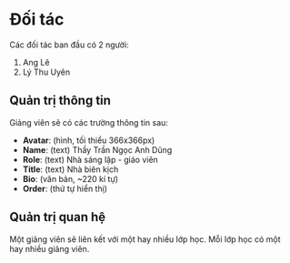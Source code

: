 # Đối tác

Các đối tác ban đầu có 2 người:

1. Ang Lê
2. Lý Thu Uyên

## Quản trị thông tin

Giảng viên sẽ có các trường thông tin sau:

- **Avatar**: (hình, tối thiểu 366x366px)
- **Name**: (text) Thầy Trần Ngọc Anh Dũng
- **Role**: (text) Nhà sáng lập - giáo viên
- **Title**: (text) Nhà biên kịch
- **Bio**: (văn bản, ~220 kí tự)
- **Order**: (thứ tự hiển thị)

## Quản trị quan hệ

Một giảng viên sẽ liên kết với một hay nhiều lớp học. Mỗi lớp học có một hay nhiều giảng viên.
